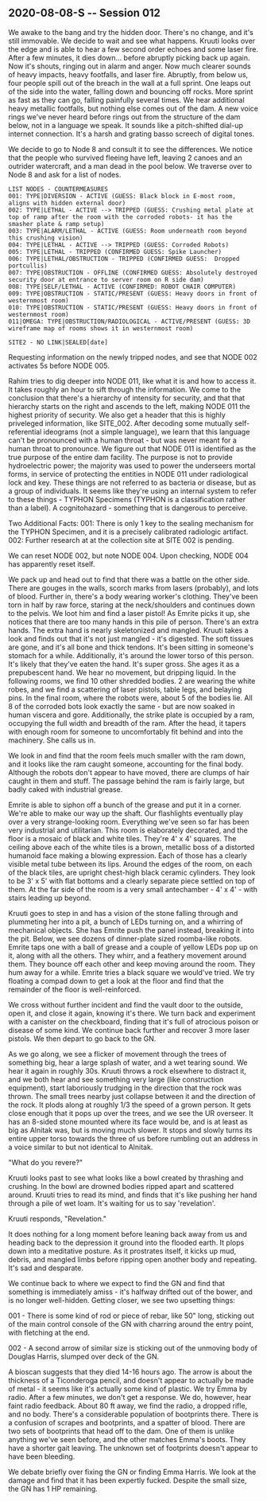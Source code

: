 ## 2020-08-08-S -- Session 012

We awake to the bang and try the hidden door. There's no change, and it's still immovable. We decide to wait and see what happens. Kruuti looks over the edge and is able to hear a few second order echoes and some laser fire. After a few minutes, it dies down... before abruptly picking back up again. Now it's shouts, ringing out in alarm and anger. Now much clearer sounds of heavy impacts, heavy footfalls, and laser fire. Abruptly, from below us, four people spill out of the breach in the wall at a full sprint. One leaps out of the side into the water, falling down and bouncing off rocks. More sprint as fast as they can go, falling painfully several times. We hear additional heavy metallic footfalls, but nothing else comes out of the dam. A new voice rings we've never heard before rings out from the structure of the dam below, not in a language we speak. It sounds like a pitch-shifted dial-up internet connection. It's a harsh and grating basso screech of digital tones.

We decide to go to Node 8 and consult it to see the differences. We notice that the people who survived fleeing have left, leaving 2 canoes and an outrider watercraft, and a man dead in the pool below. We traverse over to Node 8 and ask for a list of nodes.

```
LIST NODES - COUNTERMEASURES
001: TYPE|DIVERSION - ACTIVE (GUESS: Black block in E-most room, aligns with hidden external door)
002: TYPE|LETHAL - ACTIVE --> TRIPPED (GUESS: Crushing metal plate at top of ramp after the room with the corroded robots- it has the smasher plate & ramp setup)
003: TYPE|ALARM/LETHAL - ACTIVE (GUESS: Room underneath room beyond this crushing vision)
004: TYPE|LETHAL - ACTIVE --> TRIPPED (GUESS: Corroded Robots)
005: TYPE|LETHAL - TRIPPED (CONFIRMED GUESS: Spike Launcher)
006: TYPE|LETHAL/OBSTRUCTION - TRIPPED (CONFIRMED GUESS:  Dropped portcullis)
007: TYPE|OBSTRUCTION - OFFLINE (CONFIRMED GUESS: Absolutely destroyed security door at entrance to server room on R side dam)
008: TYPE|SELF/LETHAL - ACTIVE (CONFIRMED: ROBOT CHAIR COMPUTER)
009: TYPE|OBSTRUCTION - STATIC/PRESENT (GUESS: Heavy doors in front of westernmost room)
010: TYPE|OBSTRUCTION - STATIC/PRESENT (GUESS: Heavy doors in front of westernmost room)
011|OMEGA: TYPE|OBSTRUCTION/RADIOLOGICAL - ACTIVE/PRESENT (GUESS: 3D wireframe map of rooms shows it in westernmost room)

SITE2 - NO LINK|SEALED[date]
```

Requesting information on the newly tripped nodes, and see that NODE 002 activates 5s before NODE 005.

Rahim tries to dig deeper into NODE 011, like what it is and how to access it. It takes roughly an hour to sift through the information. We come to the conclusion that there's a hierarchy of intensity for security, and that that hierarchy starts on the right and ascends to the left, making NODE 011 the highest priority of security. We also get a header that this is highly priveleged information, like SITE_002. After decoding some mutually self-referential ideograms (not a simple language), we learn that this language can't be pronounced with a human throat - but was never meant for a human throat to pronounce. We figure out that NODE 011 is identified as the true purpose of the entire dam facility. The purpose is not to provide hydroelectric power; the majority was used to power the underseers mortal forms, in service of protecting the entities in NODE 011 under radiological lock and key. These things are not referred to as bacteria or disease, but as a group of individuals. It seems like they're using an internal system to refer to these things - TYPHON Specimens (TYPHON is a classification rather than a label). A cognitohazard - something that is dangerous to perceive.

Two Additional Facts:
001: There is only 1 key to the sealing mechanism for the TYPHON Specimen, and it is a precisely calibrated radiologic artifact.
002: Further research at at the collection site at SITE 002 is pending.

We can reset NODE 002, but note NODE 004. Upon checking, NODE 004 has apparently reset itself.

We pack up and head out to find that there was a battle on the other side. There are gouges in the walls, scorch marks from lasers (probably), and lots of blood. Further in, there's a body wearing worker's clothing. They've been torn in half by raw force, staring at the neck/shoulders and continues down to the pelvis. We loot him and find a laser pistol! As Emrite picks it up, she notices that there are too many hands in this pile of person. There's an extra hands. The extra hand is nearly skeletonized and mangled. Kruuti takes a look and finds out that it's not just mangled - it's digested. The soft tissues are gone, and it's all bone and thick tendons. It's been sitting in someone's stomach for a while. Additionally, it's around the lower torso of this person. It's likely that they've eaten the hand. It's super gross. She ages it as a prepubescent hand. We hear no movement, but dripping liquid. In the following rooms, we find 10 other shredded bodies. 2 are wearing the white robes, and we find a scattering of laser pistols, table legs, and belaying pins. In the final room, where the robots were,
about 5 of the bodies lie. All 8 of the corroded bots look exactly the same - but are now soaked in human viscera and gore. Additionally, the strike plate is occupied by a ram, occupying the full width and breadth of the ram. After the head, it tapers with enough room for someone to uncomfortably fit behind and into the machinery. She calls us in.

We look in and find that the room feels much smaller with the ram down, and it looks like the ram caught someone, accounting for the final body. Although the robots don't appear to have moved, there are clumps of hair caught in them and stuff. The passage behind the ram is fairly large, but badly caked with industrial grease.

Emrite is able to siphon off a bunch of the grease and put it in a corner. We're able to make our way up the shaft. Our flashlights eventually play over a very strange-looking room. Everything we've seen so far has been very industrial and utilitarian. This room is elaborately decorated, and the floor is a mosaic of black and white tiles. They're 4' x 4' squares. The ceiling above each of the white tiles is a brown, metallic boss of a distorted humanoid face making a blowing expression. Each of those has a clearly visible metal tube between its lips. Around the edges of the room, on each of the black tiles, are upright chest-high black ceramic cylinders. They look to be 3' x 5' with flat bottoms and a clearly separate piece settled on top of them. At the far side of the room is a very small antechamber - 4' x 4' - with stairs leading up beyond.

Kruuti goes to step in and has a vision of the stone falling through and plummeting her into a pit, a bunch of LEDs turning on, and a whirring of mechanical objects. She has Emrite push the panel instead, breaking it into the pit. Below, we see dozens of dinner-plate sized roomba-like robots. Emrite taps one with a ball of grease and a couple of yellow LEDs pop up on it, along with all the others. They whirr, and a feathery movement around them. They bounce off each other and keep moving around the room. They hum away for a while. Emrite tries a black square we would've tried. We try floating a compad down to get a look at the floor and find that the remainder of the floor is well-reinforced.

We cross without further incident and find the vault door to the outside, open it, and close it again, knowing it's there. We turn back and experiment with a canister on the checkboard, finding that it's full of atrocious poison or disease of some kind. We continue back further and recover 3 more laser pistols. We then depart to go back to the GN.

As we go along, we see a flicker of movement through the trees of something big, hear a large splash of water, and a wet tearing sound. We hear it again in roughly 30s. Kruuti throws a rock elsewhere to distract it, and we both hear and see something very large (like construction equipment), start laboriously trudging in the direction that the rock was thrown. The small trees nearby just collapse between it and the direction of the rock. It plods along at roughly 1/3 the speed of a grown person. It gets close enough that it pops up over the trees, and we see the UR overseer. It has an 8-sided stone mounted where its face would be, and is at least as big as Alnitak was, but is moving much slower. It stops and slowly turns its entire upper torso towards the three of us before rumbling out an address in a voice similar to but not identical to Alnitak.

"What do you revere?"

Kruuti looks past to see what looks like a bowl created by thrashing and crushing. In the bowl are drowned bodies ripped apart and scattered around. Kruuti tries to read its mind, and finds that it's like pushing her hand through a pile of wet loam. It's waiting for us to say 'revelation'.

Kruuti responds, "Revelation."

It does nothing for a long moment before leaning back away from us and heading back to the depression it ground into the flooded earth. It plops down into a meditative posture. As it prostrates itself, it kicks up mud, debris, and mangled limbs before ripping open another body and repeating. It's sad and desparate.

We continue back to where we expect to find the GN and find that something is immediately amiss - it's halfway drifted out of the bower, and is no longer well-hidden. Getting closer, we see two upsetting things:

001 - There is some kind of rod or piece of rebar, like 50" long, sticking out of the main control console of the GN with charring around the entry point, with fletching at the end.

002 - A second arrow of similar size is sticking out of the unmoving body of Douglas Harris, slumped over deck of the GN.

A bioscan suggests that they died 14-16 hours ago. The arrow is about the thickness of a Ticonderoga pencil, and doesn't appear to actually be made of metal - it seems like it's actually some kind of plastic. We try Emma by radio. After a few minutes, we don't get a response. We do, however, hear faint radio feedback. About 80 ft away, we find the radio, a dropped rifle, and no body. There's a considerable population of bootprints there. There is a confusion of scrapes and bootprints, and a spatter of blood. There are two sets of bootprints that head off to the dam. One of them is unlike anything we've seen before, and the other matches Emma's boots. They have a shorter gait leaving. The unknown set of footprints doesn't appear to have been bleeding.

We debate briefly over fixing the GN or finding Emma Harris. We look at the damage and find that it has been expertly fucked. Despite the small size, the GN has 1 HP remaining.
